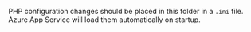 PHP configuration changes should be placed in this folder in a `.ini` file. Azure App Service will load them automatically on startup.